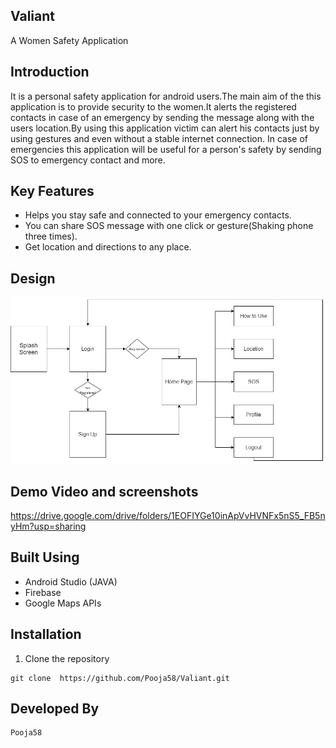 ## Valiant
A Women Safety Application
## Introduction
It is a personal safety application for android users.The main aim of the this application is to provide security to the women.It alerts the registered contacts in case of an emergency by sending the message along with the users location.By using this application victim can alert his contacts just by using gestures and even without a stable internet connection. In case of emergencies this application will be useful for a person's safety by sending SOS to emergency contact and more.
## Key Features
* Helps you stay safe and connected to your emergency contacts.
* You can share SOS message with one click or gesture(Shaking phone three times).
* Get location and directions to any place.
## Design
![Class Diagram](https://github.com/Pooja58/Valiant/blob/master/Valiant%20(1).png)
## Demo Video and screenshots
https://drive.google.com/drive/folders/1EOFIYGe10inApVvHVNFx5nS5_FB5nyHm?usp=sharing
## Built Using
* Android Studio (JAVA)
* Firebase
* Google Maps APIs
## Installation
1. Clone the repository 
```
git clone  https://github.com/Pooja58/Valiant.git
```
## Developed By
```
Pooja58
```
